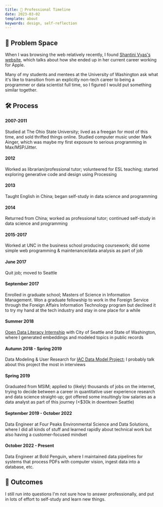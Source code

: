 ```yaml
---
title: 📅 Professional Timeline
date: 2023-03-02
template: about
keywords: design, self-reflection
---
```

## 🤔 Problem Space
When I was browsing the web relatively recently, I found [Shantini Vyas's website](https://www.shantini.co/posts/how-i-got-into-tech/), which talks about how she ended up in her current career working for Apple.

Many of my students and mentees at the University of Washington ask what it's like to transition from an explicitly non-tech career to being a programmer or data scientist full time, so I figured I would put something similar together.

## 🛠 Process
#### 2007-2011
Studied at The Ohio State University; lived as a freegan for most of this time, and sold thrifted things online. Studied computer music under Mark Ainger, which was maybe my first exposure to serious programming in Max/MSP/Jitter.

#### 2012
Worked as librarian/professional tutor; volunteered for ESL teaching; started exploring generative code and design using Processing

#### 2013
Taught English in China; began self-study in data science and programming

#### 2014
Returned from China; worked as professional tutor; continued self-study in data science and programming

#### 2015-2017
Worked at UNC in the business school producing coursework; did some simple web programming & maintenance/data analysis as part of job

#### June 2017
Quit job; moved to Seattle

#### September 2017
Enrolled in graduate school; Masters of Science in Information Management. Won a graduate fellowship to work in the Foreign Service through the Foreign Affairs Information Technology program but declined it to try my hand at the tech industry and stay in one place for a while

#### Summer 2018
[Open Data Literacy Internship](./odl.html) with City of Seattle and State of Washington, where I generated embeddings and modeled topics in public records

#### Autumn 2018 - Spring 2019
Data Modeling & User Research for [IAC Data Model Project](./capstone.html); I probably talk about this project the most in interviews

#### Spring 2019
Graduated from MSIM; applied to (likely) thousands of jobs on the internet, trying to decide between a career in quantitative user experience research and data science straight-up; got offered some insultingly low salaries as a data analyst as part of this journey (<$30k in downtown Seattle)

#### September 2019 - October 2022
Data Engineer at Four Peaks Environmental Science and Data Solutions, where I did all kinds of stuff and learned rapidly about technical work but also having a customer-focused mindset

#### October 2022 - Present
Data Engineer at Bold Penguin, where I maintained data pipelines for systems that process PDFs with computer vision, ingest data into a database, etc.

## 🎉 Outcomes
I still run into questions I'm not sure how to answer professionally, and put in lots of effort to self-study and learn new things.